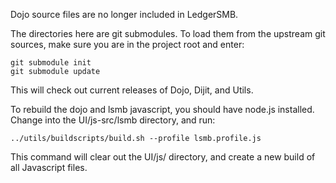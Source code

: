 Dojo source files are no longer included in LedgerSMB.

The directories here are git submodules. To load them from the upstream git sources, make sure you are in the project root
and enter:

```
git submodule init
git submodule update
```

This will check out current releases of Dojo, Dijit, and Utils.

To rebuild the dojo and lsmb javascript, you should have node.js installed. Change into
the UI/js-src/lsmb directory, and run:

```
../utils/buildscripts/build.sh --profile lsmb.profile.js
```

This command will clear out the UI/js/ directory, and create a new build of all Javascript files.
